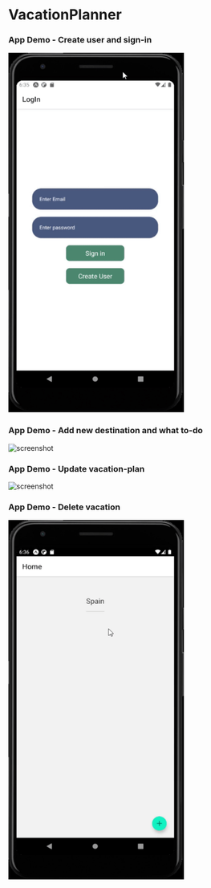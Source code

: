 # VacationPlanner

### App Demo - Create user and sign-in 
<img src="signin.gif" alt="screenshot" width="350"/>


### App Demo - Add new destination and what to-do
<img src="/AppDemoGifcreate.gif" alt="screenshot" width="350"/>

### App Demo - Update vacation-plan
<img src="VacationPlanner/AppDemoGif/update.gif" alt="screenshot" width="350"/>

### App Demo - Delete vacation
<img src="delete.gif" alt="screenshot" width="350"/>

